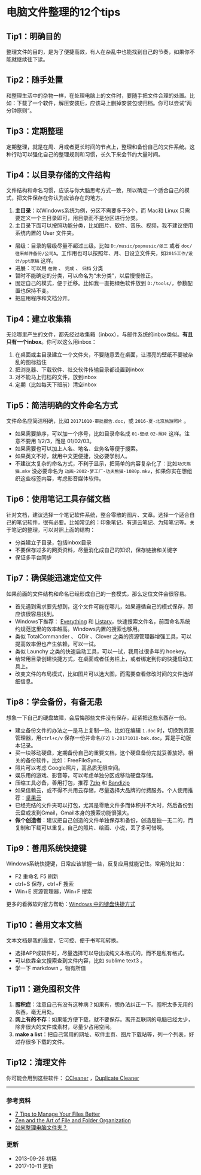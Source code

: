 # 电脑文件整理的12个tips

## Tip1：明确目的

整理文件的目的，是为了便捷高效，有人在杂乱中也能找到自己的节奏，如果你不能就继续往下读。

## Tip2：随手处置

和整理生活中的杂物一样，在处理电脑上的文件时，要随手把文件合理的处置。比如：下载了一个软件，解压安装后，应该马上删掉安装包或归档。你可以尝试”两分钟原则“。

## Tip3：定期整理

定期整理，就是在周、月或者更长时间的节点上，整理和备份自己的文件系统。这种行动可以强化自己的整理规则和习惯，长久下来会节约大量时间。

## Tip4：以目录存储的文件结构

文件结构和命名习惯，应该与你大脑思考方式一致，所以确定一个适合自己的模式，把文件保存在你认为应该存在的地方。

1. **主目录**：以Windows系统为例，分区不需要多于3个，而 Mac和 Linux 只需要定义一个主目录即可，用目录而不是分区进行分类。
2. 主目录下面可以按照功能分类，比如图片、软件、音乐、视频，我不建议使用系统内置的 User 文件夹。
- 层级：目录的层级尽量不超过三级。比如 `D:/music/popmusic/张三` 或者 `doc/往来邮件备份/公司A`。工作用也可以按照年、月、日设立文件夹，如`2015工作/设计/ppt原稿` 这样。
- 进展：可以用 `在做` 、 `完成` 、 `归档` 分类
- 暂时不能确定的分类，可以命名为“未分类”，以后慢慢修正。
- 固定自己的模式，便于迁移。比如我一直把绿色软件放到 `D:/tools/`，参数配置也保持不变。
- 把应用程序和文档分开。

## Tip4：建立收集箱

无论哪里产生的文件，都先经过收集箱（inbox），与邮件系统的inbox类似。**有且只有一个inbox**。你可以这么用inbox：

1. 在桌面或主目录建立一个文件夹，不要随意丢在桌面，让漂亮的壁纸不要被杂乱的图标挡住
2. 把浏览器、下载软件、社交软件传输目录都设置到inbox
3. 对不能马上归档的文件，放到inbox
4. 定期（比如每天下班前）清空inbox

## Tip5：简洁明确的文件命名方式

文件命名应简洁明确，比如 `20171010-审批报告.doc`，或 `2016-夏-北京旅游照片` 。

- 如果需要排序，可以加一个序号，比如目录命名成 `01-壁纸` `02-照片` 这样。注意不要用 1/2/3，而是 01/02/03。
- 如果需要也可以加上人名、地名、业务名等便于搜索。
- 如果英文不好，就用中文更便捷，没必要学别人。
- 不建议太复杂的命名方式，不利于显示，把简单的内容复杂化了：比如`功夫熊猫.mkv` 没必要命名为 `动画-2002-梦工厂-功夫熊猫-1080p.mkv`，如果你实在想组织这些标签内容，考虑影音媒体软件。

## Tip6：使用笔记工具存储文档

针对文档，建议选择一个笔记软件系统，整合零散的图片、文章。选择一个适合自己的笔记软件，很有必要。比如常见的：印象笔记、有道云笔记、为知笔记等。关于笔记的整理，可以对照上面的结构：

- 分类建立子目录，包括inbox目录
- 不要保存过多的网页资料，尽量消化成自己的知识，保存链接和关键字
- 保证多平台同步

## Tip7：确保能迅速定位文件

如果前面的文件结构和命名已经形成自己的一套模式，那么定位文件会很容易。

- 首先遇到需求要先想到，这个文件可能在哪儿，如果遵循自己的模式保存，那应该很容易找到。
- Windows下推荐： [Everything](http://www.voidtools.com/)  和 [Listary](http://www.listary)，快速搜索文件名，前面命名系统约规范这里的效率越高。Windows内置的搜索也够用。
- 类似 TotalCommander 、 QDir 、Clover 之类的资源管理器增强工具，可以提高效率但也产生依赖，可以一试。
- 类似 Launchy 之类的快速启动工具，可以一试，我用过很多年的 hoekey。
- 给常用目录创建快捷方式，在桌面或者任务栏上，或者绑定到你的快捷启动工具上。
- 改变文件的布局模式，比如图片可以选大图，而需要查看修改时间的文件选详细信息。

## Tip8：学会备份，有备无患

想象一下自己的硬盘故障，会后悔那些文件没有保存，赶紧把这些东西存一份。

- 建立备份文件的办法之一是马上复制一份。比如在编辑 `1.doc` 时，切换到资源管理器，用`ctrl+c/v` 保存一份并命名(`F2`) `1-20171010-bak.doc`，算是手动版本记录。
- 买一块移动硬盘，定期备份自己的重要文档，这个硬盘备份完就妥善放好。相关的备份软件，比如：FreeFileSync。
- 照片可以考虑 Google照片，高品质无限空间。
- 娱乐用的游戏、影音等，可以考虑单独分区或移动硬盘存储。
- 压缩工具必备，善用打包，推荐 [7zip](http://www.7-zip.org/download.html) 和 [Bandizip](https://www.bandisoft.com/bandizip/cn/)
- 如果信赖云，或不得不共用云存储，尽量选择大品牌的付费服务。个人使用推荐：[坚果云](http://jianguoyun.com)
- 已经完结的文件夹可以打包，尤其是零散文件多而体积并不大时，然后备份到云盘或发到Gmail，Gmail本身的搜索功能很强大。
- **做个创造者**：建议把自己创造的文件单独保存和备份，创造是独一无二的，而复制和下载可以重复。自己的照片、绘画、小说，丢了多可惜啊。

## Tip9：善用系统快捷键

Windows系统快捷键，日常应该掌握一些，反复应用就能记住。常用的比如：

- F2 重命名 F5 刷新
- ctrl+S 保存，ctrl+F 搜索
- Win+E 资源管理器，Win+F 搜索

更多的看微软的官方帮助：[Windows 中的键盘快捷方式](https://support.microsoft.com/zh-cn/help/12445/windows-keyboard-shortcuts)

## Tip10：善用文本文档

文本文档是我的最爱，它可控、便于书写和转换。

- 选择APP或软件时，尽量选择可以导出成纯文本格式的，而不是私有格式。
- 可以依靠全文搜索查到文件内容，比如 sublime text3 。
- 学一下 markdown ，物有所值

## Tip11：避免囤积文件

1. **囤积症**：注意自己有没有这种病？如果有，想办法纠正一下。囤积太多无用的东西，毫无用处。
2. **网上有的不存**：如果能方便下载，就不要保存。离开互联网的电脑已经太少，除非很大的文件或素材，尽量少占用空间。
3. **make a list**：把自己常用的网址、软件主页、图片下载站等，列一个列表，好过存很多下载的文件。

## Tip12：清理文件

你可能会用到这些软件： [CCleaner](https://www.piriform.com/ccleaner) ，[Duplicate Cleaner](https://www.duplicatecleaner.com/)

---

### 参考资料

- [7 Tips to Manage Your Files Better](https://www.microsoft.com/middleeast/atwork/gettingstarted/files.mspx)
- [Zen and the Art of File and Folder Organization](https://www.howtogeek.com/howto/15677/zen-and-the-art-of-file-and-folder-organization/)
- [如何整理电脑文件夹？](https://www.zhihu.com/question/19901022)

### 更新

- 2013-09-26 初稿
- 2017-10-11 更新